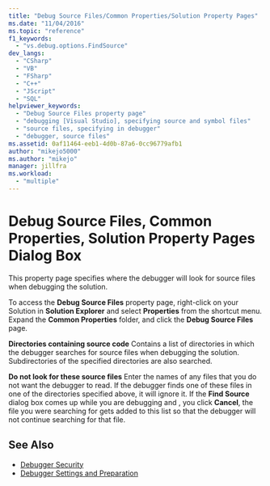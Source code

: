```yaml
---
title: "Debug Source Files/Common Properties/Solution Property Pages"
ms.date: "11/04/2016"
ms.topic: "reference"
f1_keywords:
  - "vs.debug.options.FindSource"
dev_langs:
  - "CSharp"
  - "VB"
  - "FSharp"
  - "C++"
  - "JScript"
  - "SQL"
helpviewer_keywords:
  - "Debug Source Files property page"
  - "debugging [Visual Studio], specifying source and symbol files"
  - "source files, specifying in debugger"
  - "debugger, source files"
ms.assetid: 0af11464-eeb1-4d0b-87a6-0cc96779afb1
author: "mikejo5000"
ms.author: "mikejo"
manager: jillfra
ms.workload:
  - "multiple"
---
```

# Debug Source Files, Common Properties, Solution Property Pages Dialog Box
This property page specifies where the debugger will look for source files when debugging the solution.

 To access the **Debug Source Files** property page, right-click on your Solution in **Solution Explorer** and select **Properties** from the shortcut menu. Expand the **Common Properties** folder, and click the **Debug Source Files** page.

 **Directories containing source code**
 Contains a list of directories in which the debugger searches for source files when debugging the solution. Subdirectories of the specified directories are also searched.

 **Do not look for these source files**
 Enter the names of any files that you do not want the debugger to read. If the debugger finds one of these files in one of the directories specified above, it will ignore it. If the **Find Source** dialog box comes up while you are debugging and , you click **Cancel**, the file you were searching for gets added to this list so that the debugger will not continue searching for that file.

## See Also

- [Debugger Security](../debugger/debugger-security.md)
- [Debugger Settings and Preparation](../debugger/debugger-settings-and-preparation.md)